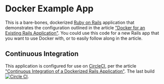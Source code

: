 # Docker Example App

This is a bare-bones, dockerized [Ruby on Rails](http://rubyonrails.org) application that demonstrates the configuration  outlined in the article ["Docker for an Existing Rails Application"](http://chrisstump.online/2016/02/20/docker-existing-rails-application/). You could use this code for a new Rails app that you want to use Docker with, or to easily follow along in the article. 

## Continuous Integration

This application is configured for use on [CircleCI](http://circleci.com), per the article ["Continuous Integration of a Dockerized Rails Application"](http://chrisstump.online/2016/02/10/continuous-integration-of-a-dockerized-rails-application). The last build [![Circle CI](https://circleci.com/gh/cstump/docker_example/tree/circleci_example.svg?style=svg)](https://circleci.com/gh/cstump/docker_example/tree/circleci_example). 
